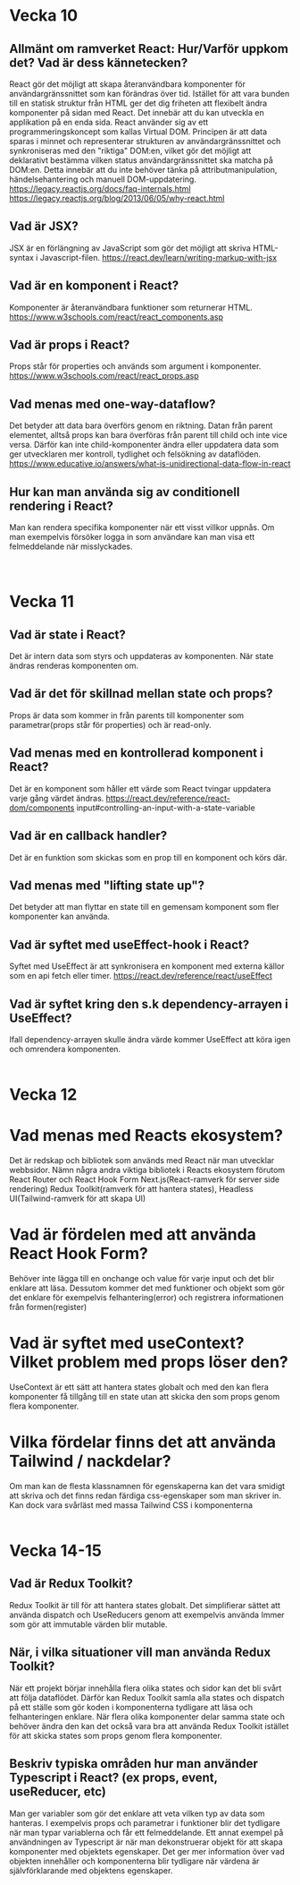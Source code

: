 # Vecka 10

## Allmänt om ramverket React: Hur/Varför uppkom det? Vad är dess kännetecken?

React gör det möjligt att skapa återanvändbara komponenter för användargränssnittet som kan förändras över tid. Istället för att vara bunden till en statisk struktur från HTML ger det dig friheten att flexibelt ändra komponenter på sidan med React. Det innebär att du kan utveckla en applikation på en enda sida. React använder sig av ett programmeringskoncept som kallas Virtual DOM. Principen är att data sparas i minnet och representerar strukturen av användargränssnittet och synkroniseras med den "riktiga" DOM:en, vilket gör det möjligt att deklarativt bestämma vilken status användargränssnittet ska matcha på DOM:en. Detta innebär att du inte behöver tänka på attributmanipulation, händelsehantering och manuell DOM-uppdatering.
https://legacy.reactjs.org/docs/faq-internals.html
https://legacy.reactjs.org/blog/2013/06/05/why-react.html

## Vad är JSX?

JSX är en förlängning av JavaScript som gör det möjligt att skriva HTML-syntax i Javascript-filen.
https://react.dev/learn/writing-markup-with-jsx

## Vad är en komponent i React?

Komponenter är återanvändbara funktioner som returnerar HTML.
https://www.w3schools.com/react/react_components.asp

## Vad är props i React?

Props står för properties och används som argument i komponenter.
https://www.w3schools.com/react/react_props.asp

## Vad menas med one-way-dataflow?

Det betyder att data bara överförs genom en riktning. Datan från parent elementet, alltså props kan bara överföras från parent till child och inte vice versa. Därför kan inte child-komponenter ändra eller uppdatera data som ger utvecklaren mer kontroll, tydlighet och felsökning av dataflöden.
https://www.educative.io/answers/what-is-unidirectional-data-flow-in-react

## Hur kan man använda sig av conditionell rendering i React?

Man kan rendera specifika komponenter när ett visst villkor uppnås. Om man exempelvis försöker logga in som användare kan man visa ett felmeddelande när misslyckades.  
<br>
<br>

# Vecka 11

## Vad är state i React?

Det är intern data som styrs och uppdateras av komponenten. När state ändras renderas komponenten om.

## Vad är det för skillnad mellan state och props?

Props är data som kommer in från parents till komponenter som parametrar(props står för properties) och är read-only.

## Vad menas med en kontrollerad komponent i React?

Det är en komponent som håller ett värde som React tvingar uppdatera varje gång värdet ändras. https://react.dev/reference/react-dom/components input#controlling-an-input-with-a-state-variable

## Vad är en callback handler?

Det är en funktion som skickas som en prop till en komponent och körs där.

## Vad menas med "lifting state up"?

Det betyder att man flyttar en state till en gemensam komponent som fler komponenter kan använda.

## Vad är syftet med useEffect-hook i React?

Syftet med UseEffect är att synkronisera en komponent med externa källor som en api fetch eller timer.
https://react.dev/reference/react/useEffect

## Vad är syftet kring den s.k dependency-arrayen i UseEffect?

Ifall dependency-arrayen skulle ändra värde kommer UseEffect att köra igen och omrendera komponenten.
<br>
<br>

# Vecka 12

# Vad menas med Reacts ekosystem?

Det är redskap och bibliotek som används med React när man utvecklar webbsidor.
Nämn några andra viktiga bibliotek i Reacts ekosystem förutom React Router och React Hook Form
Next.js(React-ramverk för server side rendering) Redux Toolkit(ramverk för att hantera states), Headless UI(Tailwind-ramverk för att skapa UI)

# Vad är fördelen med att använda React Hook Form?

Behöver inte lägga till en onchange och value för varje input och det blir enklare att läsa. Dessutom kommer det med funktioner och objekt som gör det enklare för exempelvis felhantering(error) och registrera informationen från formen(register)

# Vad är syftet med useContext? Vilket problem med props löser den?

UseContext är ett sätt att hantera states globalt och med den kan flera komponenter få tillgång till en state utan att skicka den som props genom flera komponenter.

# Vilka fördelar finns det att använda Tailwind / nackdelar?

Om man kan de flesta klassnamnen för egenskaperna kan det vara smidigt att skriva och det finns redan färdiga css-egenskaper som man skriver in. Kan dock vara svårläst med massa Tailwind CSS i komponenterna
<br>
<br>

# Vecka 14-15

## Vad är Redux Toolkit?

Redux Toolkit är till för att hantera states globalt. Det simplifierar sättet att använda dispatch och UseReducers genom att exempelvis använda Immer som gör att immutable värden blir mutable.

## När, i vilka situationer vill man använda Redux Toolkit?

När ett projekt börjar innehålla flera olika states och sidor kan det bli svårt att följa dataflödet. Därför kan Redux Toolkit samla alla states och dispatch på ett ställe som gör koden i komponenterna tydligare att läsa och felhanteringen enklare. När flera olika komponenter delar samma state och behöver ändra den kan det också vara bra att använda Redux Toolkit istället för att skicka states som props genom flera komponenter.

## Beskriv typiska områden hur man använder Typescript i React? (ex props, event, useReducer, etc)

Man ger variabler som gör det enklare att veta vilken typ av data som hanteras. I exempelvis props och parametrar i funktioner blir det tydligare när man typar variablerna och får ett felmeddelande. Ett annat exempel på användningen av Typescript är när man dekonstruerar objekt för att skapa komponenter med objektets egenskaper. Det ger mer information över vad objekten innehåller och komponenterna blir tydligare när värdena är självförklarande med objektens egenskaper.
